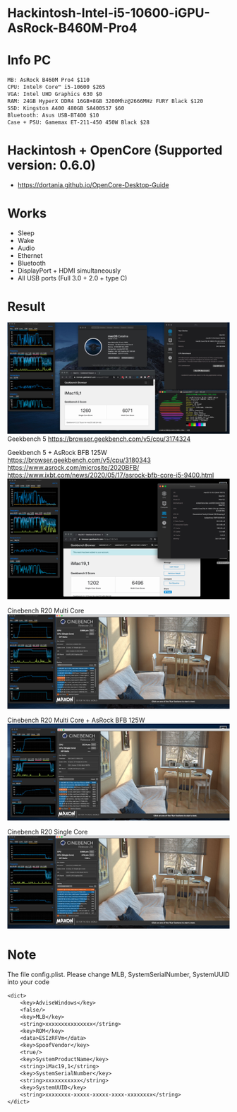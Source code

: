 # Hackintosh-Intel-i5-10600-iGPU-AsRock-B460M-Pro4

# Info PC

```
MB: AsRock B460M Pro4 $110
CPU: Intel® Core™ i5-10600 $265
VGA: Intel UHD Graphics 630 $0
RAM: 24GB HyperX DDR4 16GB+8GB 3200Mhz@2666MHz FURY Black $120
SSD: Kingston A400 480GB SA400S37 $60
Bluetooth: Asus USB-BT400 $10
Case + PSU: Gamemax ET-211-450 450W Black $28
```

# Hackintosh + OpenCore (Supported version: 0.6.0)

- https://dortania.github.io/OpenCore-Desktop-Guide

# Works

- Sleep
- Wake
- Audio
- Ethernet
- Bluetooth
- DisplayPort + HDMI simultaneously
- All USB ports (Full 3.0 + 2.0 + type C)

# Result

![Info](/images/info.jpg)
Geekbench 5 https://browser.geekbench.com/v5/cpu/3174324

Geekbench 5 + AsRock BFB 125W https://browser.geekbench.com/v5/cpu/3180343
https://www.asrock.com/microsite/2020BFB/
https://www.ixbt.com/news/2020/05/17/asrock-bfb-core-i5-9400.html
![Geekbench](/images/gb-BFB125.png)

Cinebench R20 Multi Core
![Cinebench](/images/cb-mc.jpg)

Cinebench R20 Multi Core + AsRock BFB 125W
![Cinebench](/images/cb-AsRockBFB125W.jpg)

Cinebench R20 Single Core
![Cinebench](/images/cb-sc.jpg)

# Note

The file config.plist. Please change MLB, SystemSerialNumber, SystemUUID into your code

```
<dict>
    <key>AdviseWindows</key>
    <false/>
    <key>MLB</key>
    <string>xxxxxxxxxxxxxxx</string>
    <key>ROM</key>
    <data>ESIzRFVm</data>
    <key>SpoofVendor</key>
    <true/>
    <key>SystemProductName</key>
    <string>iMac19,1</string>
    <key>SystemSerialNumber</key>
    <string>xxxxxxxxxxx</string>
    <key>SystemUUID</key>
    <string>xxxxxxxx-xxxxx-xxxxx-xxxx-xxxxxxxx</string>
</dict>
```
